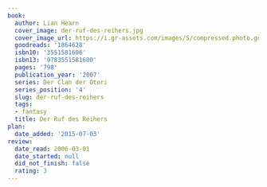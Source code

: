```yaml
---
book:
  author: Lian Hearn
  cover_image: der-ruf-des-reihers.jpg
  cover_image_url: https://i.gr-assets.com/images/S/compressed.photo.goodreads.com/books/1370812486l/1864628._SX98_.jpg
  goodreads: '1864628'
  isbn10: '3551581606'
  isbn13: '9783551581600'
  pages: '798'
  publication_year: '2007'
  series: Der Clan der Otori
  series_position: '4'
  slug: der-ruf-des-reihers
  tags:
  - fantasy
  title: Der Ruf des Reihers
plan:
  date_added: '2015-07-03'
review:
  date_read: 2006-03-01
  date_started: null
  did_not_finish: false
  rating: 3
---
```

